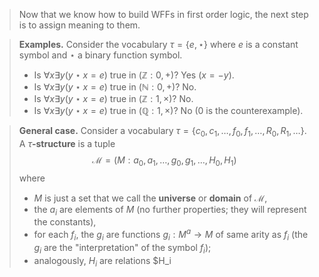 > Now that we know how to build WFFs in first order logic, the next step is to assign meaning to them.

> **Examples.** Consider the vocabulary $\tau = \{e,\star\}$ where $e$ is a constant symbol and $\star$ a binary function symbol.
> - Is $\forall x\exists y(y\star x=e)$ true in $(\mathbb Z:0,+)$? Yes ($x = -y$).
> - Is $\forall x\exists y(y\star x=e)$ true in $(\mathbb N:0,+)$? No.
> - Is $\forall x\exists y(y\star x=e)$ true in $(\mathbb Z:1,\times)$? No.
> - Is $\forall x\exists y(y\star x=e)$ true in $(\mathbb Q:1,\times)$? No ($0$ is the counterexample).

>**General case.** Consider a vocabulary $\tau =\{c_0,c_1,\dots,f_0,f_1,\dots,R_0,R_1,\dots\}$.
A $\tau$**-structure** is a tuple
> $$\mathcal M=(M:a_0,a_1,\dots,g_0,g_1,\dots,H_0,H_1)$$
> where
> - $M$ is just a set that we call the **universe** or **domain** of $\mathcal M$,
> - the $a_i$ are elements of $M$ (no further properties; they will represent the constants),
> - for each $f_i$, the $g_i$ are functions $g_i:M^a \rightarrow M$ of same arity as $f_i$ (the $g_i$ are the "interpretation" of the symbol $f_i$);
> - analogously, $H_i$ are relations $H_i 